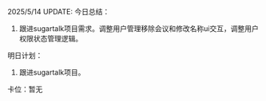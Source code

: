 2025/5/14 UPDATE:
今日总结：
1. 跟进sugartalk项目需求。调整用户管理移除会议和修改名称ui交互，调整用户权限状态管理逻辑。

明日计划：
1.  跟进sugartalk项目。

卡位：暂无
